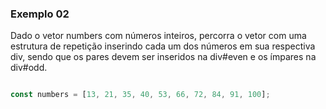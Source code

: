 ### Exemplo 02
Dado o vetor numbers com números inteiros, percorra o vetor com uma estrutura de repetição inserindo cada um dos números em sua respectiva div, sendo que os pares devem ser inseridos na div#even e os ímpares na div#odd.

```javascript

const numbers = [13, 21, 35, 40, 53, 66, 72, 84, 91, 100];

```
